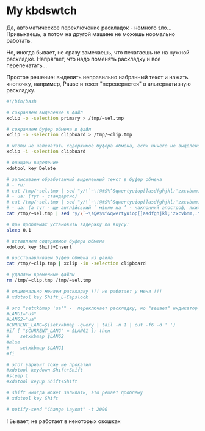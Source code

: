 # My kbdswtch

Да, автоматическое переключение раскладок - немного зло... Привыкаешь, а потом на другой машине не можешь нормально работать.

Но, иногда бывает, не сразу замечаешь, что печатаешь не на нужной раскладке. Напрягает, что надо поменять раскладку и все перепечатать...

Простое решение: выделить неправильно набранный текст и нажать кнопочку, например, Pause и текст "перевернется" в альтернативную раскладку.

```bash
#!/bin/bash

# сохраняем выделение в файл
xclip -o -selection primary > /tmp/~sel.tmp

# сохраняем буфер обмена в файл
xclip -o -selection clipboard > /tmp/~clip.tmp

# чтобы не напечатать содержимое буфера обмена, если ничего не выделено, мы его очистим
xclip -i -selection clipboard

# очищаем выделение
xdotool key Delete

# записываем обработанный выделенный текст в буфер обмена
# - ru:
# cat /tmp/~sel.tmp | sed "y/\`~\!@#$%^&qwertyuiop[]asdfghjkl;'zxcvbnm,.\/QWERTYUIOP{}ASDFGHJKL:\"|ZXCVBNM<>?ёЁ\!\"№;%:?йцукенгшщзхъфывапролджэячсмитьбю.ЙЦУКЕНГШЩЗХЪФЫВАПРОЛДЖЭ\/ЯЧСМИТЬБЮ,/ёЁ\!\"№;%:?йцукенгшщзхъфывапролджэячсмитьбю.ЙЦУКЕНГШЩЗХЪФЫВАПРОЛДЖЭ\/ЯЧСМИТЬБЮ,\`~\!@#$%^&qwertyuiop[]asdfghjkl;'zxcvbnm,.\/QWERTYUIOP{}ASDFGHJKL:\"|ZXCVBNM<>?/" | xclip -selection clipboard
# - ua: (тут - стандартно)
# cat /tmp/~sel.tmp | sed "y/\`~\!@#$%^&qwertyuiop[]asdfghjkl;'zxcvbnm,.\/QWERTYUIOP{}ASDFGHJKL:\"|ZXCVBNM<>?ёЁ\!\"№;%:?йцукенгшщзхїфівапролджєячсмитьбю.ЙЦУКЕНГШЩЗХЇФІВАПРОЛДЖЄ\/ЯЧСМИТЬБЮ,/ёЁ\!\"№;%:?йцукенгшщзхїфівапролджєячсмитьбю.ЙЦУКЕНГШЩЗХЇФІВАПРОЛДЖЄ\/ЯЧСМИТЬБЮ,\`~\!@#$%^&qwertyuiop[]asdfghjkl;'zxcvbnm,.\/QWERTYUIOP{}ASDFGHJKL:\"|ZXCVBNM<>?/" | xclip -selection clipboard
# - ua: (a тут - ще англійський ` міняю на ’ - наклонний апостроф, який не одинарна кавичка!)
cat /tmp/~sel.tmp | sed "y/\`~\!@#$%^&qwertyuiop[]asdfghjkl;'zxcvbnm,.\/QWERTYUIOP{}ASDFGHJKL:\"|ZXCVBNM<>?ёЁ\!\"№;%:?йцукенгшщзхїфівапролджєячсмитьбю.ЙЦУКЕНГШЩЗХЇФІВАПРОЛДЖЄ\/ЯЧСМИТЬБЮ,/’Ё\!\"№;%:?йцукенгшщзхїфівапролджєячсмитьбю.ЙЦУКЕНГШЩЗХЇФІВАПРОЛДЖЄ\/ЯЧСМИТЬБЮ,\`~\!@#$%^&qwertyuiop[]asdfghjkl;'zxcvbnm,.\/QWERTYUIOP{}ASDFGHJKL:\"|ZXCVBNM<>?/" | xclip -selection clipboard

# при проблемах установить задержку по вкусу:
sleep 0.1

# вставляем содержимое буфера обмена
xdotool key Shift+Insert

# восстанавливаем буфер обмена из файла
cat /tmp/~clip.tmp | xclip -in -selection clipboard

# удаляем временные файлы
rm /tmp/~clip.tmp /tmp/~sel.tmp

# опционально меняем раскладку !!! не работает у меня !!!
# xdotool key Shift_L+Capslock

# это "setxkbmap 'ua'" -  переключает раскладку, но "вешает" индикатор
#LANG1="us"
#LANG2="ua"
#CURRENT_LANG=$(setxkbmap -query | tail -n 1 | cut -f6 -d ' ')
#if [ "$CURRENT_LANG" = $LANG1 ]; then
#    setxkbmap $LANG2
#else
#    setxkbmap $LANG1
#fi

# этот вариант тоже не прокатил
#xdotool keydown Shift+Shift
#sleep 1
#xdotool keyup Shift+Shift

# shift иногда может залипать, это решает проблему
# xdotool key Shift

# notify-send "Change Layout" -t 2000
```

<span class="warn">!</span> Бывает, не работает в некоторых окошках
